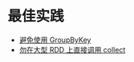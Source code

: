 # 最佳实践

- [避免使用 GroupByKey](best_practices/prefer_reducebykey_over_groupbykey.md)
- [勿在大型 RDD 上直接调用 collect](best_practices/dont_call_collect_on_a_very_large_rdd.md)